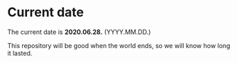 # Current date

The current date is **2020.06.28.** (YYYY.MM.DD.)

This repository will be good when the world ends, so we will know how long it lasted.